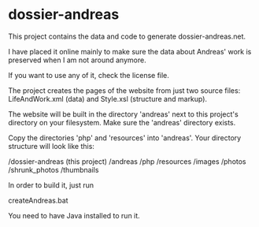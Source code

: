 # dossier-andreas

This project contains the data and code to generate dossier-andreas.net.

I have placed it online mainly to make sure the data about Andreas' work is preserved when I am not around anymore.

If you want to use any of it, check the license file.

The project creates the pages of the website from just two source files: LifeAndWork.xml (data) and Style.xsl (structure and markup). 

The website will be built in the directory 'andreas' next to this project's directory on your filesystem. Make sure the 'andreas' directory exists.

Copy the directories 'php' and 'resources' into 'andreas'. Your directory structure will look like this:

 /dossier-andreas (this project)
 /andreas
     /php
     /resources
     /images
     /photos
     /shrunk_photos
     /thumbnails

In order to build it, just run

 createAndreas.bat
 
You need to have Java installed to run it.
